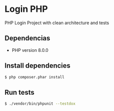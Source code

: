 # Login PHP

PHP Login Project with clean architecture and tests

## Dependencias

- PHP version 8.0.0

## Install dependencies

```bash
$ php composer.phar install
```

## Run tests

```bash
$ ./vendor/bin/phpunit --testdox
```